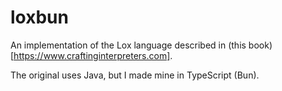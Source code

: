# loxbun

An implementation of the Lox language described in (this book)[https://www.craftinginterpreters.com].

The original uses Java, but I made mine in TypeScript (Bun).
